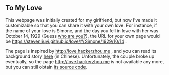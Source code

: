 ## To My Love

This webpage was initially created for my girlfriend, but now I've made it customizable so that you can share it with your own love. For instance, if the name of your love is Simone, and the day you fell in love with her was October 14, 1929 (Guess [who are you?](https://en.wikipedia.org/wiki/Jean-Paul_Sartre)), the URL for your own page would be https://stevenliuyi.github.io/love/#/Simone/1929/10/14 .

The page is inspired by http://love.hackerzhou.me , and you can read its background story [here](http://hackerzhou.me/2011/11/programmers-romantic-1st-anniversary-website.html) (in Chinese). Unfortunately, the couple broke up eventually, so the page http://love.hackerzhou.me is not available any more, but you can still obtain [its source code](https://github.com/hackerzhou/Love).
